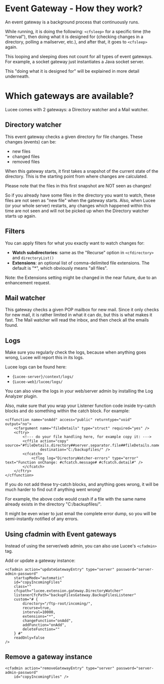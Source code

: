 <!--
{
  "title": "Event Gateways",
  "id": "event-gateways-how-they-work",
  "categories": [
    "gateways"
  ],
  "description": "Overview of how Event Gateways work in Lucee.",
  "keywords": [
    "Event Gateway",
    "Directory Watcher",
    "Mail Watcher",
    "Lucee",
    "cfadmin",
    "File Changes"
  ]
}
-->

# Event Gateway - How they work?

An event gateway is a background process that continuously runs.

While running, it is doing the following: `<cfsleep>` for a specific time (the "interval"), then doing what it is designed for (checking changes in a directory, polling a mailserver, etc.), and after that, it goes to `<cfsleep>` again.

This looping and sleeping does not count for all types of event gateways. For example, a socket gateway just instantiates a Java socket server.

This "doing what it is designed for" will be explained in more detail underneath.

# Which gateways are available?

Lucee comes with 2 gateways: a Directory watcher and a Mail watcher.

## Directory watcher

This event gateway checks a given directory for file changes. These changes (events) can be:

- new files
- changed files
- removed files

When this gateway starts, it first takes a snapshot of the current state of the directory. This is the starting point from where changes are calculated.

Please note that the files in this first snapshot are NOT seen as changes!

So if you already have some files in the directory you want to watch, these files are not seen as "new file" when the gateway starts. Also, when Lucee (or your whole server) restarts, any changes which happened within this time are not seen and will not be picked up when the Directory watcher starts up again.

## Filters

You can apply filters for what you exactly want to watch changes for:

- **Watch subdirectories**: same as the "Recurse" option in `<cfdirectory>` and `directoryList()`
- **Extensions**: an optional list of comma-delimited file extensions. The default is "\*", which obviously means "all files".

Note: the Extensions setting might be changed in the near future, due to an enhancement request.

## Mail watcher

This gateway checks a given POP mailbox for new mail. Since it only checks for new mail, it is rather limited in what it can do, but this is what makes it fast. The Mail watcher will read the inbox, and then check all the emails found.

## Logs

Make sure you regularly check the logs, because when anything goes wrong, Lucee will report this in its logs.

Lucee logs can be found here:

- `{Lucee-server}/context/logs/`
- `{Lucee-web}/lucee/logs/`

You can also view the logs in your web/server admin by installing the Log Analyzer plugin.

Also, make sure that you wrap your Listener function code inside try-catch blocks and do something within the catch block. For example:

```lucee
<cffunction name="onAdd" access="public" returntype="void" output="no">
    <cfargument name="fileDetails" type="struct" required="yes" />
    <cftry>
        <!--- do your file handling here, for example copy it: --->
        <cffile action="copy" source="#fileDetails.directory##server.separator.file##fileDetails.name#"
                destination="C:/backupfiles/" />
        <cfcatch>
            <cflog log="DirectoryWatcher-errors" type="error" text="Function onChange: #cfcatch.message# #cfcatch.detail#" />
        </cfcatch>
    </cftry>
</cffunction>
```

If you do not add these try-catch blocks, and anything goes wrong, it will be much harder to find out if anything went wrong!

For example, the above code would crash if a file with the same name already exists in the directory "C:/backupfiles/".

It might be even wiser to just email the complete error dump, so you will be semi-instantly notified of any errors.

## Using cfadmin with Event gateways

Instead of using the server/web admin, you can also use Lucee's `<cfadmin>` tag.

Add or update a gateway instance:

```lucee
<cfadmin action="updateGatewayEntry" type="server" password="server-admin-password"
    startupMode="automatic"
    id="copyIncomingFiles"
    class=""
    cfcpath="lucee.extension.gateway.DirectoryWatcher"
    listenerCfcPath="backupFilesGateway.BackupFilesListener"
    custom="# {
        directory="/ftp-root/incoming/",
        recurse=true,
        interval=10000,
        extensions="*",
        changeFunction="onAdd",
        addFunction="onAdd",
        deleteFunction=""
    } #"
    readOnly=false
/>
```

## Remove a gateway instance

```lucee
<cfadmin action="removeGatewayEntry" type="server" password="server-admin-password"
    id="copyIncomingFiles" />
```
